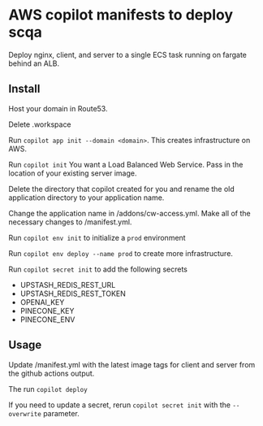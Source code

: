 # AWS copilot manifests to deploy scqa

Deploy nginx, client, and server to a single ECS task running on fargate behind an ALB.

## Install

Host your domain in Route53.

Delete .workspace

Run `copilot app init --domain <domain>`. 
This creates infrastructure on AWS. 

Run `copilot init`
You want a Load Balanced Web Service. 
Pass in the location of your existing server image.

Delete the <application name> directory that copilot created for you 
and rename the old application directory to your application name.

Change the application name in <application name>/addons/cw-access.yml.
Make all of the necessary changes to <application name>/manifest.yml.

Run `copilot env init` to initialize a `prod` environment

Run `copilot env deploy --name prod` to create more infrastructure.

Run `copilot secret init` to add the following secrets
- UPSTASH\_REDIS\_REST\_URL
- UPSTASH\_REDIS\_REST\_TOKEN
- OPENAI\_KEY
- PINECONE\_KEY
- PINECONE\_ENV

## Usage

Update <application name>/manifest.yml with the latest image tags for client and server from the github actions output.

The run `copilot deploy`

If you need to update a secret, rerun `copilot secret init` with the `--overwrite` parameter.
